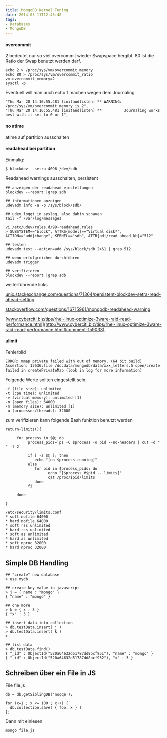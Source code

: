 ```yaml
---
title: MongoDB Kernel Tuning
date: 2014-03-11T12:45:48
tags: 
- Databases
- MongoDB
---
```


#### overcommit

2 bedeutet nur so viel overcommit wieder Swapspace hergibt.
80 ist die Ratio der Swap benutzt werden darf.

~~~
echo 2 > /proc/sys/vm/overcommit_memory
echo 80 > /proc/sys/vm/overcommit_ratio
vm.overcommit_memory=2
sysctl -p
~~~

Eventuell will man auch echo 1 machen wegen dem Journaling

~~~
"Thu Mar 20 14:16:55.481 [initandlisten] ** WARNING: /proc/sys/vm/overcommit_memory is 2",
"Thu Mar 20 14:16:55.481 [initandlisten] **          Journaling works best with it set to 0 or 1",
~~~

#### no atime

atime auf partition ausschalten

#### readahead bei partition

Einmalig:

    $ blockdev --setra 4096 /dev/sdb

Readahead warnings ausschalten, persistent

~~~
## anzeigen der readahead einstellungen
blockdev --report |grep sdb

## informationen anzeigen
udevadm info -a -p /sys/block/sdb/

## udev loggt in syslog, also dahin schauen
tail -f /var/log/messages

vi /etc/udev/rules.d/99-readahead.rules
> SUBSYSTEM=="block", ATTRS{model}=="Virtual disk*", ACTION=="add|change", KERNEL=="sdb", ATTR{bdi/read_ahead_kb}="512"

## testen
udevadm test --action=add /sys/block/sdb 2>&1 | grep 512

## wenn erfolgreichen durchführen
udevadm trigger

## verifizieren
blockdev --report |grep sdb
~~~

weiterführende links

[unix.stackexchange.com/questions/71364/persistent-blockdev-setra-read-ahead-setting](http://unix.stackexchange.com/questions/71364/persistent-blockdev-setra-read-ahead-setting)

[stackoverflow.com/questions/16715961/mongodb-readahead-warning](https://stackoverflow.com/questions/16715961/mongodb-readahead-warning)

[www.cyberciti.biz/tips/rhel-linux-optimize-3ware-raid-read-performance.html](http://www.cyberciti.biz/tips/rhel-linux-optimize-3ware-raid-read-performance.html#comment-159033)

#### ulimit

Fehlerbild

~~~
ERROR: mmap private failed with out of memory. (64 bit build)
Assertion: 13636:file /docdata/mongodb/data/xxx_letters.5 open/create failed in createPrivateMap (look in log for more information)
~~~

Folgende Werte sollten eingestellt sein.

~~~
-f (file size): unlimited
-t (cpu time): unlimited
-v (virtual memory): unlimited [1]
-n (open files): 64000
-m (memory size): unlimited [1]
-u (processes/threads): 32000
~~~

zum verifizieren kann folgende Bash funktion benutzt werden

~~~ { .bash }
return-limits(){

     for process in $@; do
          process_pids=`ps -C $process -o pid --no-headers | cut -d " " -f 2`

          if [ -z $@ ]; then
             echo "[no $process running]"
          else
             for pid in $process_pids; do
                   echo "[$process #$pid -- limits]"
                   cat /proc/$pid/limits
             done
          fi

     done

}
~~~

~~~
/etc/security/limits.conf
* soft nofile 64000
* hard nofile 64000
* soft rss unlimited
* hard rss unlimited
* soft as unlimited
* hard as unlimited
* soft nproc 32000
* hard nproc 32000
~~~

## Simple DB Handling

~~~
## "create" new database
> use mydb

## create key value in javascript
> j = { name : "mongo" }
{ "name" : "mongo" }

## one more
> k = { x : 3 }
{ "x" : 3 }

## insert data into collection
> db.testData.insert( j )
> db.testData.insert( k )
>

## list data
> db.testData.find()
{ "_id" : ObjectId("520a64632d51787dd8bcf951"), "name" : "mongo" }
{ "_id" : ObjectId("520a64632d51787dd8bcf952"), "x" : 3 }
~~~

## Schreiben über ein File in JS

File file.js

~~~
db = db.getSiblingDB('noqqe');

for (x=1 ; x <= 100 ; x++) {
  db.collection.save( { foo: x } )
};
~~~

Dann mit einlesen

    mongo file.js
